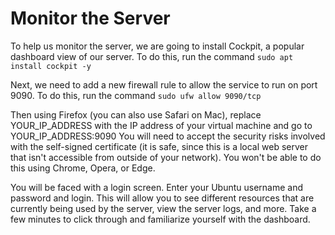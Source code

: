 # Monitor the Server

To help us monitor the server, we are going to install Cockpit, a popular dashboard view of our server.  To do this, run the command `sudo apt install cockpit -y`

Next, we need to add a new firewall rule to allow the service to run on port 9090.  To do this, run the command `sudo ufw allow 9090/tcp`

Then using Firefox (you can also use Safari on Mac), replace YOUR_IP_ADDRESS with the IP address of your virtual machine and go to YOUR_IP_ADDRESS:9090  You will need to accept the security risks involved with the self-signed certificate (it is safe, since this is a local web server that isn't accessible from outside of your network).  You won't be able to do this using Chrome, Opera, or Edge.

You will be faced with a login screen.  Enter your Ubuntu username and password and login.  This will allow you to see different resources that are currently being used by the server, view the server logs, and more.  Take a few minutes to click through and familiarize yourself with the dashboard.
